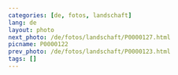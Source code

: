 ```yaml
---
categories: [de, fotos, landschaft]
lang: de
layout: photo
next_photo: /de/fotos/landschaft/P0000127.html
picname: P0000122
prev_photo: /de/fotos/landschaft/P0000123.html
tags: []
---
```

